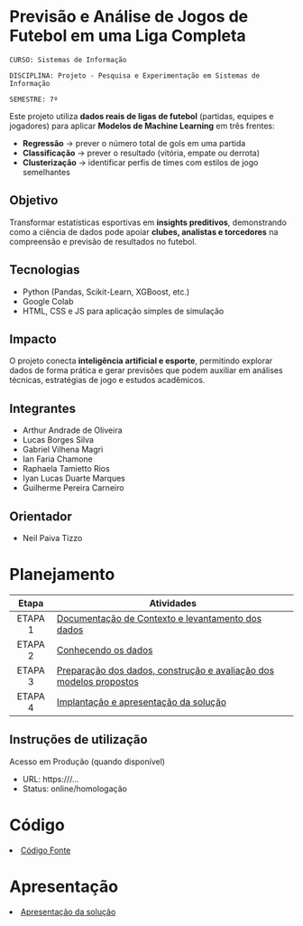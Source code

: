 # Previsão e Análise de Jogos de Futebol em uma Liga Completa

`CURSO: Sistemas de Informação`

`DISCIPLINA: Projeto - Pesquisa e Experimentação em Sistemas de Informação`

`SEMESTRE: 7º`

Este projeto utiliza **dados reais de ligas de futebol** (partidas, equipes e jogadores) para aplicar **Modelos de Machine Learning** em três frentes:

- **Regressão** → prever o número total de gols em uma partida
- **Classificação** → prever o resultado (vitória, empate ou derrota)  
- **Clusterização** → identificar perfis de times com estilos de jogo semelhantes  

## Objetivo
Transformar estatísticas esportivas em **insights preditivos**, demonstrando como a ciência de dados pode apoiar **clubes, analistas e torcedores** na compreensão e previsão de resultados no futebol.

## Tecnologias
- Python (Pandas, Scikit-Learn, XGBoost, etc.)  
- Google Colab  
- HTML, CSS e JS para aplicação simples de simulação 

## Impacto
O projeto conecta **inteligência artificial e esporte**, permitindo explorar dados de forma prática e gerar previsões que podem auxiliar em análises técnicas, estratégias de jogo e estudos acadêmicos.

## Integrantes

* Arthur Andrade de Oliveira
* Lucas Borges Silva
* Gabriel Vilhena Magri
* Ian Faria Chamone
* Raphaela Tamietto Rios
* Iyan Lucas Duarte Marques
* Guilherme Pereira Carneiro

## Orientador

* Neil Paiva Tizzo

# Planejamento

| Etapa         | Atividades |
|  :----:   | ----------- |
| ETAPA 1         |[Documentação de Contexto e levantamento dos dados](docs/contexto.md) <br> |
| ETAPA 2         |[Conhecendo os dados](docs/conhecendo-dados.md) <br> |
| ETAPA 3         |[Preparação dos dados, construção e avaliação dos modelos propostos](docs/construindo-modelos.md) |
| ETAPA 4        |[Implantação e apresentação da solução](docs/implantação-apresentacao.md) <br>  |

## Instruções de utilização

Acesso em Produção (quando disponível)
* URL: https://<seu-dominio>/...
* Status: online/homologação

# Código

<li><a href="src/README.md"> Código Fonte</a></li>

# Apresentação

<li><a href="presentation/README.md"> Apresentação da solução</a></li>
